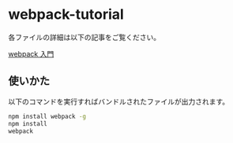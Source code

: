 # webpack-tutorial

各ファイルの詳細は以下の記事をご覧ください。

[webpack 入門](http://qiita.com/soarflat/items/28bf799f7e0335b68186)

## 使いかた

以下のコマンドを実行すればバンドルされたファイルが出力されます。

```sh
npm install webpack -g
npm install
webpack
```